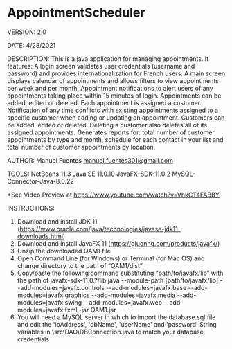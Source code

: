 # AppointmentScheduler

VERSION: 2.0

DATE: 4/28/2021

DESCRIPTION:
This is  a java application for managing appointments. It features:
A login screen validates user credentials (username and password) and provides internationalization for French users.
A main screen displays calendar of appointments and allows filters to view appointments per week and per month. 
Appointment notifications to alert users of any appointments taking place within 15 minutes of login.
Appointments can be added, edited or deleted. Each appointment is assigned a customer.
Notification of any time conflicts with existing appointments assigned to a specific customer when adding or updating an appointment.
Customers can be added, edited or deleted. Deleting a customer also deletes all of its assigned appointments.
Generates reports for: total number of customer appointments by type and month, schedule for each contact in your list and total number of customer appointments by location.


AUTHOR:
Manuel Fuentes
manuel.fuentes301@gmail.com

TOOLS:
NetBeans 11.3
Java SE 11.0.10
JavaFX-SDK-11.0.2
MySQL-Connector-Java-8.0.22

*See Video Preview at https://www.youtube.com/watch?v=VhkCT4FABBY

INSTRUCTIONS:
1. Download and install JDK 11 (https://www.oracle.com/java/technologies/javase-jdk11-downloads.html)
2. Download and install JavaFX 11 (https://gluonhq.com/products/javafx/)
3. Unzip the downloaded QAM1 file 
4. Open Command Line (for Windows) or Terminal (for Mac OS) and change directory to the path of “QAM1/dist”
5. Copy/paste the following command substituting “path/to/javafx/lib” with the path of  javafx-sdk-11.0.?/lib
java --module-path [path/to/javafx/lib] --add-modules=javafx.controls --add-modules=javafx.base --add-modules=javafx.graphics --add-modules=javafx.media --add-modules=javafx.swing --add-modules=javafx.web --add-modules=javafx.fxml -jar QAM1.jar
6. You will need a MySQL server in which to import the database.sql file and edit the 'ipAddress', 'dbName', 'userName' and 'password' String variables in \src\DAO\DBConnection.java to match your database credentials
